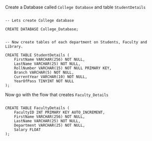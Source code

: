 Create a Database called `College Database` and table `StudentDetails`

```

-- Lets create College database

CREATE DATABASE College_Database;


-- Now create tables of each department on Students, Faculty and Library.

CREATE TABLE StudentDetails (
    FirstName VARCHAR(256) NOT NULL,
    LastName VARCHAR(25) NOT NULL,
    RollNumber VARCHAR(15) NOT NULL PRIMARY KEY,
    Branch VARCHAR(5) NOT NULL,
    CurrentYear VARCHAR(10) NOT NULL,
    YearOfPass TINYINT NOT NULL
);

```

Now go with the flow that creates `Faculty_Details`  

```

CREATE TABLE FacultyDetails (
    FacultyID INT PRIMARY KEY AUTO_INCREMENT,
    FirstName VARCHAR(256) NOT NULL,
    LastName VARCHAR(25) NOT NULL,
    Department VARCHAR(25) NOT NULL,
    Salary FLOAT
);

``` 


